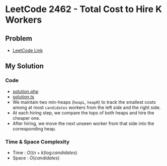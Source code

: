 # LeetCode 2462 - Total Cost to Hire K Workers

## Problem  
- [LeetCode Link](https://leetcode.com/problems/total-cost-to-hire-k-workers/)

## My Solution

### Code
- [solution.php](./solution.php)
- [solution.ts](./solution.ts)
- We maintain two min-heaps (`heapL`, `heapR`) to track the smallest costs
  among at most `candidates` workers from the left side and the right side.
- At each hiring step, we compare the tops of both heaps and hire the cheaper one.
- After hiring, we move the next unseen worker from that side into the corresponding heap.

### Time & Space Complexity
- Time  : $O((n + k) \log candidates)$
- Space : $O(candidates)$